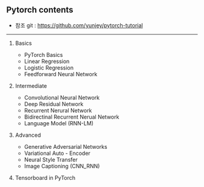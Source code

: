## Pytorch contents
* 참조 git : <https://github.com/yunjey/pytorch-tutorial>
***
1. Basics
    * PyTorch Basics
    * Linear Regression
    * Logistic Regression
    * Feedforward Neural Network

2. Intermediate 
    * Convolutional Neural Network
    * Deep Residual Network
    * Recurrent Nerural Network
    * Bidirectinal Recurrent Nerual Network
    * Language Model (RNN-LM)

3. Advanced
    * Generative Adversarial Networks
    * Variational Auto - Encoder
    * Neural Style Transfer
    * Image Captioning (CNN_RNN)

4. Tensorboard in PyTorch
